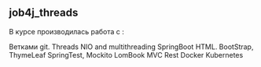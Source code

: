## job4j_threads

В курсе производилась работа с :

Ветками git.
Threads
NIO and multithreading
SpringBoot
HTML. BootStrap, ThymeLeaf
SpringTest, Mockito
LomBook
MVC
Rest
Docker
Kubernetes